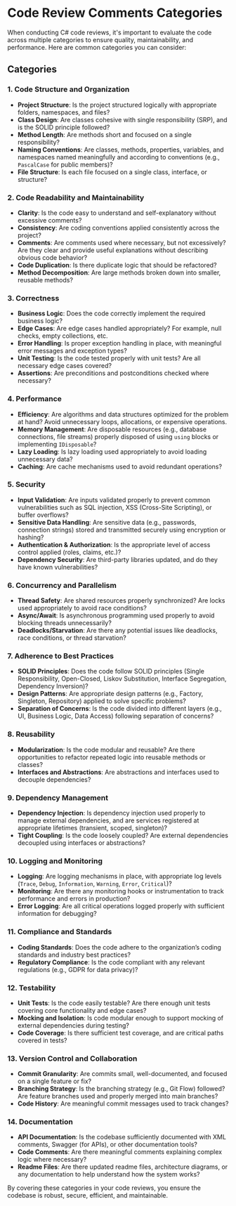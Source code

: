 # Code Review Comments Categories

When conducting C# code reviews, it's important to evaluate the code across multiple categories to ensure quality, maintainability, and performance. Here are common categories you can consider:

## Categories

### 1. **Code Structure and Organization**

- **Project Structure**: Is the project structured logically with appropriate folders, namespaces, and files?
- **Class Design**: Are classes cohesive with single responsibility (SRP), and is the SOLID principle followed?
- **Method Length**: Are methods short and focused on a single responsibility?
- **Naming Conventions**: Are classes, methods, properties, variables, and namespaces named meaningfully and according to conventions (e.g., `PascalCase` for public members)?
- **File Structure**: Is each file focused on a single class, interface, or structure?

### 2. **Code Readability and Maintainability**

- **Clarity**: Is the code easy to understand and self-explanatory without excessive comments?
- **Consistency**: Are coding conventions applied consistently across the project?
- **Comments**: Are comments used where necessary, but not excessively? Are they clear and provide useful explanations without describing obvious code behavior?
- **Code Duplication**: Is there duplicate logic that should be refactored?
- **Method Decomposition**: Are large methods broken down into smaller, reusable methods?

### 3. **Correctness**

- **Business Logic**: Does the code correctly implement the required business logic?
- **Edge Cases**: Are edge cases handled appropriately? For example, null checks, empty collections, etc.
- **Error Handling**: Is proper exception handling in place, with meaningful error messages and exception types?
- **Unit Testing**: Is the code tested properly with unit tests? Are all necessary edge cases covered?
- **Assertions**: Are preconditions and postconditions checked where necessary?

### 4. **Performance**

- **Efficiency**: Are algorithms and data structures optimized for the problem at hand? Avoid unnecessary loops, allocations, or expensive operations.
- **Memory Management**: Are disposable resources (e.g., database connections, file streams) properly disposed of using `using` blocks or implementing `IDisposable`?
- **Lazy Loading**: Is lazy loading used appropriately to avoid loading unnecessary data?
- **Caching**: Are cache mechanisms used to avoid redundant operations?

### 5. **Security**

- **Input Validation**: Are inputs validated properly to prevent common vulnerabilities such as SQL injection, XSS (Cross-Site Scripting), or buffer overflows?
- **Sensitive Data Handling**: Are sensitive data (e.g., passwords, connection strings) stored and transmitted securely using encryption or hashing?
- **Authentication & Authorization**: Is the appropriate level of access control applied (roles, claims, etc.)?
- **Dependency Security**: Are third-party libraries updated, and do they have known vulnerabilities?

### 6. **Concurrency and Parallelism**

- **Thread Safety**: Are shared resources properly synchronized? Are locks used appropriately to avoid race conditions?
- **Async/Await**: Is asynchronous programming used properly to avoid blocking threads unnecessarily?
- **Deadlocks/Starvation**: Are there any potential issues like deadlocks, race conditions, or thread starvation?

### 7. **Adherence to Best Practices**

- **SOLID Principles**: Does the code follow SOLID principles (Single Responsibility, Open-Closed, Liskov Substitution, Interface Segregation, Dependency Inversion)?
- **Design Patterns**: Are appropriate design patterns (e.g., Factory, Singleton, Repository) applied to solve specific problems?
- **Separation of Concerns**: Is the code divided into different layers (e.g., UI, Business Logic, Data Access) following separation of concerns?

### 8. **Reusability**

- **Modularization**: Is the code modular and reusable? Are there opportunities to refactor repeated logic into reusable methods or classes?
- **Interfaces and Abstractions**: Are abstractions and interfaces used to decouple dependencies?

### 9. **Dependency Management**

- **Dependency Injection**: Is dependency injection used properly to manage external dependencies, and are services registered at appropriate lifetimes (transient, scoped, singleton)?
- **Tight Coupling**: Is the code loosely coupled? Are external dependencies decoupled using interfaces or abstractions?

### 10. **Logging and Monitoring**

- **Logging**: Are logging mechanisms in place, with appropriate log levels (`Trace`, `Debug`, `Information`, `Warning`, `Error`, `Critical`)?
- **Monitoring**: Are there any monitoring hooks or instrumentation to track performance and errors in production?
- **Error Logging**: Are all critical operations logged properly with sufficient information for debugging?

### 11. **Compliance and Standards**

- **Coding Standards**: Does the code adhere to the organization’s coding standards and industry best practices?
- **Regulatory Compliance**: Is the code compliant with any relevant regulations (e.g., GDPR for data privacy)?

### 12. **Testability**

- **Unit Tests**: Is the code easily testable? Are there enough unit tests covering core functionality and edge cases?
- **Mocking and Isolation**: Is code modular enough to support mocking of external dependencies during testing?
- **Code Coverage**: Is there sufficient test coverage, and are critical paths covered in tests?

### 13. **Version Control and Collaboration**

- **Commit Granularity**: Are commits small, well-documented, and focused on a single feature or fix?
- **Branching Strategy**: Is the branching strategy (e.g., Git Flow) followed? Are feature branches used and properly merged into main branches?
- **Code History**: Are meaningful commit messages used to track changes?

### 14. **Documentation**

- **API Documentation**: Is the codebase sufficiently documented with XML comments, Swagger (for APIs), or other documentation tools?
- **Code Comments**: Are there meaningful comments explaining complex logic where necessary?
- **Readme Files**: Are there updated readme files, architecture diagrams, or any documentation to help understand how the system works?

By covering these categories in your code reviews, you ensure the codebase is robust, secure, efficient, and maintainable.
